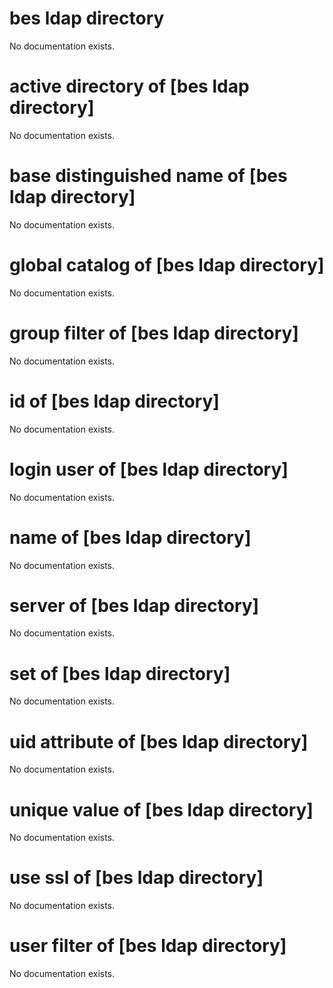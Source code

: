 # bes ldap directory

No documentation exists.

# active directory of [bes ldap directory]

No documentation exists.

# base distinguished name of [bes ldap directory]

No documentation exists.

# global catalog of [bes ldap directory]

No documentation exists.

# group filter of [bes ldap directory]

No documentation exists.

# id of [bes ldap directory]

No documentation exists.

# login user of [bes ldap directory]

No documentation exists.

# name of [bes ldap directory]

No documentation exists.

# server of [bes ldap directory]

No documentation exists.

# set of [bes ldap directory]

No documentation exists.

# uid attribute of [bes ldap directory]

No documentation exists.

# unique value of [bes ldap directory]

No documentation exists.

# use ssl of [bes ldap directory]

No documentation exists.

# user filter of [bes ldap directory]

No documentation exists.
